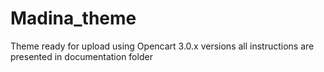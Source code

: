 # Madina_theme
Theme ready for upload using Opencart 3.0.x versions
all instructions are presented in documentation folder
